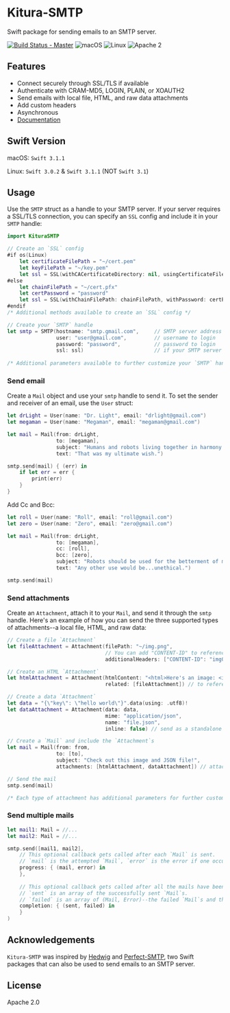 # Kitura-SMTP

Swift package for sending emails to an SMTP server.

[![Build Status - Master](https://travis-ci.com/IBM-Swift/Kitura-SMTP.svg?token=prrUzhsjZyXD9LxyWxge&branch=master)](https://travis-ci.com/IBM-Swift/Kitura-SMTP.svg?token=prrUzhsjZyXD9LxyWxge&branch=master)
![macOS](https://img.shields.io/badge/os-macOS-green.svg?style=flat)
![Linux](https://img.shields.io/badge/os-linux-green.svg?style=flat)
![Apache 2](https://img.shields.io/badge/license-Apache2-blue.svg?style=flat)

## Features

- Connect securely through SSL/TLS if available
- Authenticate with CRAM-MD5, LOGIN, PLAIN, or XOAUTH2
- Send emails with local file, HTML, and raw data attachments
- Add custom headers
- Asynchronous
- [Documentation](https://ibm-swift.github.io/Kitura-SMTP/)

## Swift Version

macOS: `Swift 3.1.1`

Linux: `Swift 3.0.2` & `Swift 3.1.1` (NOT `Swift 3.1`)

## Usage

Use the `SMTP` struct as a handle to your SMTP server. If your server requires a SSL/TLS connection, you can specify an `SSL` config and include it in your `SMTP` handle:

```swift
import KituraSMTP

// Create an `SSL` config
#if os(Linux)
    let certificateFilePath = "~/cert.pem"
    let keyFilePath = "~/key.pem"
    let ssl = SSL(withCACertificateDirectory: nil, usingCertificateFile: certificateFilePath, withKeyFile: keyFilePath)
#else
    let chainFilePath = "~/cert.pfx"
    let certPassword = "password"
    let ssl = SSL(withChainFilePath: chainFilePath, withPassword: certPassword)
#endif
/* Additional methods available to create an `SSL` config */

// Create your `SMTP` handle
let smtp = SMTP(hostname: "smtp.gmail.com",     // SMTP server address
                user: "user@gmail.com",         // username to login 
                password: "password",           // password to login
                ssl: ssl)                       // if your SMTP server requires SSL/TLS
                
/* Additional parameters available to further customize your `SMTP` handle */
```

### Send email

Create a `Mail` object and use your `smtp` handle to send it. To set the sender and receiver of an email, use the `User` struct:

```swift
let drLight = User(name: "Dr. Light", email: "drlight@gmail.com")
let megaman = User(name: "Megaman", email: "megaman@gmail.com")

let mail = Mail(from: drLight,
                to: [megaman],
                subject: "Humans and robots living together in harmony and equality.",
                text: "That was my ultimate wish.")

smtp.send(mail) { (err) in
    if let err = err {
        print(err)
    }
}
```

Add Cc and Bcc:

```swift
let roll = User(name: "Roll", email: "roll@gmail.com")
let zero = User(name: "Zero", email: "zero@gmail.com")

let mail = Mail(from: drLight,
                to: [megaman],
                cc: [roll],
                bcc: [zero],
                subject: "Robots should be used for the betterment of mankind.",
                text: "Any other use would be...unethical.")

smtp.send(mail)
```

### Send attachments

Create an `Attachment`, attach it to your `Mail`, and send it through the `smtp` handle. Here's an example of how you can send the three supported types of attachments--a local file, HTML, and raw data:

```swift
// Create a file `Attachment`
let fileAttachment = Attachment(filePath: "~/img.png",
                                // You can add "CONTENT-ID" to reference this in another attachment
                                additionalHeaders: ["CONTENT-ID": "img001"])

// Create an HTML `Attachment`
let htmlAttachment = Attachment(htmlContent: "<html>Here's an image: <img src=\"cid:img001\"/></html>", 
                                related: [fileAttachment]) // to reference `fileAttachment`

// Create a data `Attachment`
let data = "{\"key\": \"hello world\"}".data(using: .utf8)!
let dataAttachment = Attachment(data: data, 
                                mime: "application/json", 
                                name: "file.json",
                                inline: false) // send as a standalone attachment

// Create a `Mail` and include the `Attachment`s
let mail = Mail(from: from, 
                to: [to], 
                subject: "Check out this image and JSON file!", 
                attachments: [htmlAttachment, dataAttachment]) // attachments we created earlier

// Send the mail
smtp.send(mail)

/* Each type of attachment has additional parameters for further customization */
```

### Send multiple mails

```swift
let mail1: Mail = //...
let mail2: Mail = //...

smtp.send([mail1, mail2], 
    // This optional callback gets called after each `Mail` is sent.
    // `mail` is the attempted `Mail`, `error` is the error if one occured.
    progress: { (mail, error) in
    },
    
    // This optional callback gets called after all the mails have been sent.
    // `sent` is an array of the successfully sent `Mail`s.
    // `failed` is an array of (Mail, Error)--the failed `Mail`s and their corresponding errors.
    completion: { (sent, failed) in
    }
)
```

## Acknowledgements

`Kitura-SMTP` was inspired by [Hedwig](https://github.com/onevcat/Hedwig) and [Perfect-SMTP](https://github.com/PerfectlySoft/Perfect-SMTP), two Swift packages that can also be used to send emails to an SMTP server.

## License

Apache 2.0
